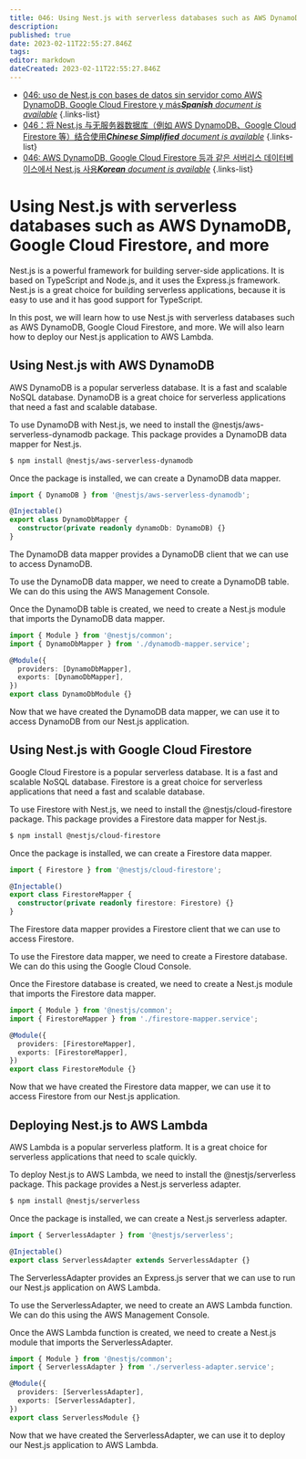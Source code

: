 ```yaml
---
title: 046: Using Nest.js with serverless databases such as AWS DynamoDB, Google Cloud Firestore, and more
description: 
published: true
date: 2023-02-11T22:55:27.846Z
tags: 
editor: markdown
dateCreated: 2023-02-11T22:55:27.846Z
---
```


- [046: uso de Nest.js con bases de datos sin servidor como AWS DynamoDB, Google Cloud Firestore y más***Spanish** document is available*](/es/Knowledge-base/Nest-js/Learning/046-using-nest-js-with-serverless-databases-such-as-aws-dynamodb-google-cloud-firestore-and-more)
{.links-list}
- [046：将 Nest.js 与无服务器数据库（例如 AWS DynamoDB、Google Cloud Firestore 等）结合使用***Chinese Simplified** document is available*](/zh/Knowledge-base/Nest-js/Learning/046-using-nest-js-with-serverless-databases-such-as-aws-dynamodb-google-cloud-firestore-and-more)
{.links-list}
- [046: AWS DynamoDB, Google Cloud Firestore 등과 같은 서버리스 데이터베이스에서 Nest.js 사용***Korean** document is available*](/ko/Knowledge-base/Nest-js/Learning/046-using-nest-js-with-serverless-databases-such-as-aws-dynamodb-google-cloud-firestore-and-more)
{.links-list}


# Using Nest.js with serverless databases such as AWS DynamoDB, Google Cloud Firestore, and more

Nest.js is a powerful framework for building server-side applications. It is based on TypeScript and Node.js, and it uses the Express.js framework. Nest.js is a great choice for building serverless applications, because it is easy to use and it has good support for TypeScript.

In this post, we will learn how to use Nest.js with serverless databases such as AWS DynamoDB, Google Cloud Firestore, and more. We will also learn how to deploy our Nest.js application to AWS Lambda.

## Using Nest.js with AWS DynamoDB

AWS DynamoDB is a popular serverless database. It is a fast and scalable NoSQL database. DynamoDB is a great choice for serverless applications that need a fast and scalable database.

To use DynamoDB with Nest.js, we need to install the @nestjs/aws-serverless-dynamodb package. This package provides a DynamoDB data mapper for Nest.js.

```bash
$ npm install @nestjs/aws-serverless-dynamodb
```

Once the package is installed, we can create a DynamoDB data mapper.

```typescript
import { DynamoDB } from '@nestjs/aws-serverless-dynamodb';

@Injectable()
export class DynamoDbMapper {
  constructor(private readonly dynamoDb: DynamoDB) {}
}
```

The DynamoDB data mapper provides a DynamoDB client that we can use to access DynamoDB.

To use the DynamoDB data mapper, we need to create a DynamoDB table. We can do this using the AWS Management Console.

Once the DynamoDB table is created, we need to create a Nest.js module that imports the DynamoDB data mapper.

```typescript
import { Module } from '@nestjs/common';
import { DynamoDbMapper } from './dynamodb-mapper.service';

@Module({
  providers: [DynamoDbMapper],
  exports: [DynamoDbMapper],
})
export class DynamoDbModule {}
```

Now that we have created the DynamoDB data mapper, we can use it to access DynamoDB from our Nest.js application.

## Using Nest.js with Google Cloud Firestore

Google Cloud Firestore is a popular serverless database. It is a fast and scalable NoSQL database. Firestore is a great choice for serverless applications that need a fast and scalable database.

To use Firestore with Nest.js, we need to install the @nestjs/cloud-firestore package. This package provides a Firestore data mapper for Nest.js.

```bash
$ npm install @nestjs/cloud-firestore
```

Once the package is installed, we can create a Firestore data mapper.

```typescript
import { Firestore } from '@nestjs/cloud-firestore';

@Injectable()
export class FirestoreMapper {
  constructor(private readonly firestore: Firestore) {}
}
```

The Firestore data mapper provides a Firestore client that we can use to access Firestore.

To use the Firestore data mapper, we need to create a Firestore database. We can do this using the Google Cloud Console.

Once the Firestore database is created, we need to create a Nest.js module that imports the Firestore data mapper.

```typescript
import { Module } from '@nestjs/common';
import { FirestoreMapper } from './firestore-mapper.service';

@Module({
  providers: [FirestoreMapper],
  exports: [FirestoreMapper],
})
export class FirestoreModule {}
```

Now that we have created the Firestore data mapper, we can use it to access Firestore from our Nest.js application.

## Deploying Nest.js to AWS Lambda

AWS Lambda is a popular serverless platform. It is a great choice for serverless applications that need to scale quickly.

To deploy Nest.js to AWS Lambda, we need to install the @nestjs/serverless package. This package provides a Nest.js serverless adapter.

```bash
$ npm install @nestjs/serverless
```

Once the package is installed, we can create a Nest.js serverless adapter.

```typescript
import { ServerlessAdapter } from '@nestjs/serverless';

@Injectable()
export class ServerlessAdapter extends ServerlessAdapter {}
```

The ServerlessAdapter provides an Express.js server that we can use to run our Nest.js application on AWS Lambda.

To use the ServerlessAdapter, we need to create an AWS Lambda function. We can do this using the AWS Management Console.

Once the AWS Lambda function is created, we need to create a Nest.js module that imports the ServerlessAdapter.

```typescript
import { Module } from '@nestjs/common';
import { ServerlessAdapter } from './serverless-adapter.service';

@Module({
  providers: [ServerlessAdapter],
  exports: [ServerlessAdapter],
})
export class ServerlessModule {}
```

Now that we have created the ServerlessAdapter, we can use it to deploy our Nest.js application to AWS Lambda.